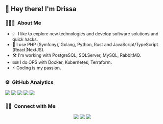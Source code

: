 <!-- ![Aditya Vikram Singh Banner](https://raw.githubusercontent.com/disco07/disco07/master/assets/Aditya%20Vikram%20Singh%20Banner.jpg) -->

<h2>👋 Hey there! I'm Drissa</h2>

### 👨🏻‍💻 &nbsp;About Me
<ul>
 <li>💡 &nbsp;I like to explore new technologies and develop software solutions and quick hacks.</li>
 <li>🔭 I use PHP (Symfony), Golang, Python, Rust and JavaScript/TypeScript (React|NextJS).</li>
 <li>🛠 I'm working with PostgreSQL, SQLServer, MySQL, RabbitMQ.</li>
 <li>⌨ I do OPS with Docker, Kubernetes, Terraform.</li>
 <li>⚡ Coding is my passion.</li>
</ul>

### ⚙️ &nbsp;GitHub Analytics

<!-- <p align="center">
<a href="https://github.com/disco07">
  <img height="180em" src="https://github-readme-stats-eight-theta.vercel.app/api?username=disco07&show_icons=true&theme=algolia&include_all_commits=true&count_private=true"/>
  <img height="180em" src="https://github-readme-stats-eight-theta.vercel.app/api/top-langs/?username=disco07&hide=c,python,jupyter%20notebook&layout=compact&langs_count=8&theme=algolia"/>
</a>
</p> -->
![](https://github-profile-summary-cards.vercel.app/api/cards/profile-details?username=disco07&theme=github)
![](https://github-profile-summary-cards.vercel.app/api/cards/repos-per-language?username=disco07&theme=github)
![](https://github-profile-summary-cards.vercel.app/api/cards/most-commit-language?username=disco07&theme=github)
![](https://github-profile-summary-cards.vercel.app/api/cards/stats?username=disco07&theme=github)
![](https://github-profile-summary-cards.vercel.app/api/cards/productive-time?username=disco07&theme=github)

### 🤝🏻 &nbsp;Connect with Me

<p align="center">
<a href="https://linkedin.com/in/drissa-koné"><img src="https://img.shields.io/badge/-Koné%20Drissa-0077B5?style=flat&logo=Linkedin&logoColor=white"/></a>
<a href="mailto:koneenoke@gmail.com"><img src="https://img.shields.io/badge/-koneenoke@gmail.com-D14836?style=flat&logo=Gmail&logoColor=white"/></a>
<a href="mailto:koneenok@outlook.fr"><img src="https://img.shields.io/badge/-koneenok@outlook.fr-1877F2?style=flat&logo=Outlook&logoColor=white"/></a>
</p>
